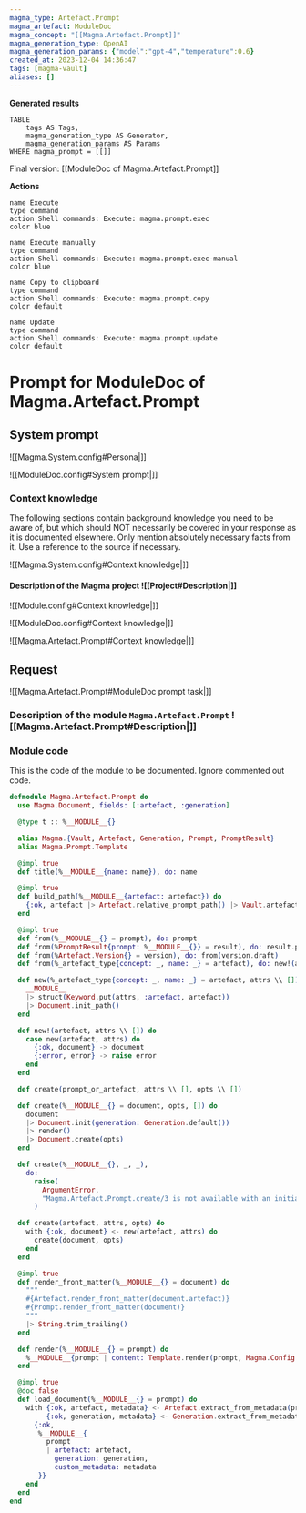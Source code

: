 ```yaml
---
magma_type: Artefact.Prompt
magma_artefact: ModuleDoc
magma_concept: "[[Magma.Artefact.Prompt]]"
magma_generation_type: OpenAI
magma_generation_params: {"model":"gpt-4","temperature":0.6}
created_at: 2023-12-04 14:36:47
tags: [magma-vault]
aliases: []
---
```


**Generated results**

```dataview
TABLE
	tags AS Tags,
	magma_generation_type AS Generator,
	magma_generation_params AS Params
WHERE magma_prompt = [[]]
```

Final version: [[ModuleDoc of Magma.Artefact.Prompt]]

**Actions**

```button
name Execute
type command
action Shell commands: Execute: magma.prompt.exec
color blue
```
```button
name Execute manually
type command
action Shell commands: Execute: magma.prompt.exec-manual
color blue
```
```button
name Copy to clipboard
type command
action Shell commands: Execute: magma.prompt.copy
color default
```
```button
name Update
type command
action Shell commands: Execute: magma.prompt.update
color default
```

# Prompt for ModuleDoc of Magma.Artefact.Prompt

## System prompt

![[Magma.System.config#Persona|]]

![[ModuleDoc.config#System prompt|]]

### Context knowledge

The following sections contain background knowledge you need to be aware of, but which should NOT necessarily be covered in your response as it is documented elsewhere. Only mention absolutely necessary facts from it. Use a reference to the source if necessary.

![[Magma.System.config#Context knowledge|]]

#### Description of the Magma project ![[Project#Description|]]

![[Module.config#Context knowledge|]]

![[ModuleDoc.config#Context knowledge|]]

![[Magma.Artefact.Prompt#Context knowledge|]]


## Request

![[Magma.Artefact.Prompt#ModuleDoc prompt task|]]

### Description of the module `Magma.Artefact.Prompt` ![[Magma.Artefact.Prompt#Description|]]

### Module code

This is the code of the module to be documented. Ignore commented out code.

```elixir
defmodule Magma.Artefact.Prompt do
  use Magma.Document, fields: [:artefact, :generation]

  @type t :: %__MODULE__{}

  alias Magma.{Vault, Artefact, Generation, Prompt, PromptResult}
  alias Magma.Prompt.Template

  @impl true
  def title(%__MODULE__{name: name}), do: name

  @impl true
  def build_path(%__MODULE__{artefact: artefact}) do
    {:ok, artefact |> Artefact.relative_prompt_path() |> Vault.artefact_generation_path()}
  end

  @impl true
  def from(%__MODULE__{} = prompt), do: prompt
  def from(%PromptResult{prompt: %__MODULE__{}} = result), do: result.prompt
  def from(%Artefact.Version{} = version), do: from(version.draft)
  def from(%_artefact_type{concept: _, name: _} = artefact), do: new!(artefact).name

  def new(%_artefact_type{concept: _, name: _} = artefact, attrs \\ []) do
    __MODULE__
    |> struct(Keyword.put(attrs, :artefact, artefact))
    |> Document.init_path()
  end

  def new!(artefact, attrs \\ []) do
    case new(artefact, attrs) do
      {:ok, document} -> document
      {:error, error} -> raise error
    end
  end

  def create(prompt_or_artefact, attrs \\ [], opts \\ [])

  def create(%__MODULE__{} = document, opts, []) do
    document
    |> Document.init(generation: Generation.default())
    |> render()
    |> Document.create(opts)
  end

  def create(%__MODULE__{}, _, _),
    do:
      raise(
        ArgumentError,
        "Magma.Artefact.Prompt.create/3 is not available with an initialized document"
      )

  def create(artefact, attrs, opts) do
    with {:ok, document} <- new(artefact, attrs) do
      create(document, opts)
    end
  end

  @impl true
  def render_front_matter(%__MODULE__{} = document) do
    """
    #{Artefact.render_front_matter(document.artefact)}
    #{Prompt.render_front_matter(document)}
    """
    |> String.trim_trailing()
  end

  def render(%__MODULE__{} = prompt) do
    %__MODULE__{prompt | content: Template.render(prompt, Magma.Config.project())}
  end

  @impl true
  @doc false
  def load_document(%__MODULE__{} = prompt) do
    with {:ok, artefact, metadata} <- Artefact.extract_from_metadata(prompt.custom_metadata),
         {:ok, generation, metadata} <- Generation.extract_from_metadata(metadata) do
      {:ok,
       %__MODULE__{
         prompt
         | artefact: artefact,
           generation: generation,
           custom_metadata: metadata
       }}
    end
  end
end

```
